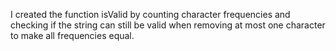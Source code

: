 I created the function isValid by counting character frequencies and checking if the string can still be valid when removing at most one character to make all frequencies equal.
